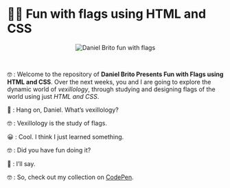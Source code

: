 # :pirate_flag: Fun with flags using HTML and CSS

<p style="text-align: center">
	<img src="https://i.imgur.com/tBGHwRe.jpg" alt="Daniel Brito fun with flags">
</p>

<br/>

:nerd_face: : Welcome to the repository of **Daniel Brito Presents Fun with Flags using HTML and CSS**. Over the next weeks, you and I are going to explore the dynamic world of *vexillology*, through studying and designing flags of the world using just *HTML and CSS*.

:thinking: : Hang on, Daniel. What’s vexillology?

:nerd_face: : Vexillology is the study of flags.

:grinning: : Cool. I think I just learned something.

:nerd_face: : Did you have fun doing it?

:star_struck: : I’ll say.

:nerd_face: : So, check out my collection on [CodePen](https://codepen.io/collection/DmYQoQ).
